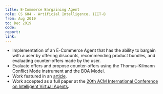 ```yaml
---
title: E-Commerce Bargaining Agent
role: CS 604 - Artificial Intelligence, IIIT-B
from: Aug 2019
to: Dec 2019
code:
report:
link:
---
```

<ul>
<li>Implementation of an E-Commerce Agent that has the ability to bargain with a user by offering discounts, recommending product bundles, and evaluating counter-offers made by the user.</li>
<li>Evaluate offers and propose counter-offers using the Thomas-Kilmann Conflict Mode instrument and the BOA Model.</li>
<li>Work featured in an <a href="https://www.technology.org/2020/11/29/bargain-over-products-in-e-commerce-soon/">article</a>.</li>
<li>Work accepted as a full paper at the <a href="https://iva2020.psy.gla.ac.uk/">20th ACM International Conference on Intelligent Virtual Agents</a>.</li>
</ul>